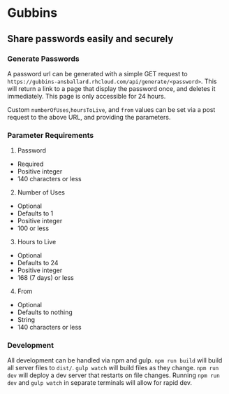 # Gubbins

## Share passwords easily and securely

### Generate Passwords

A password url can be generated with a simple GET request to `https://gubbins-ansballard.rhcloud.com/api/generate/<password>`. This will return a link to a page that display the password once, and deletes it immediately. This page is only accessible for 24 hours.

Custom `numberOfUses`,`hoursToLive`, and `from` values can be set via a post request to the above URL, and providing the parameters.

### Parameter Requirements

1. Password
  - Required
  - Positive integer
  - 140 characters or less

2. Number of Uses
  - Optional
  - Defaults to 1
  - Positive integer
  - 100 or less

3. Hours to Live
  - Optional
  - Defaults to 24
  - Positive integer
  - 168 (7 days) or less

4. From
  - Optional
  - Defaults to nothing
  - String
  - 140 characters or less

### Development

All development can be handled via npm and gulp. `npm run build` will build all server files to `dist/`. `gulp watch` will build files as they change. `npm run dev` will deploy a dev server that restarts on file changes. Running `npm run dev` and `gulp watch` in separate terminals will allow for rapid dev.
